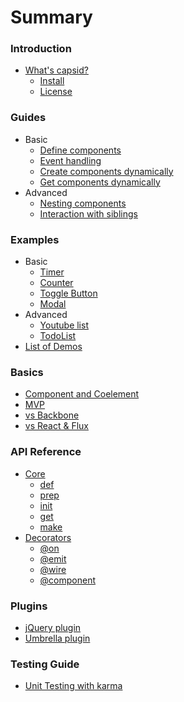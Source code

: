 # Summary

### Introduction
* [What's capsid?](README.md)
  * [Install](README.md#install)
  * [License](README.md#license)

### Guides
* Basic
  * [Define components](guides/define.md)
  * [Event handling](guides/event.md)
  * [Create components dynamically](guides/create.md)
  * [Get components dynamically](guides/get.md)
* Advanced
  * [Nesting components](guides/nesting.md)
  * [Interaction with siblings](guides/siblings.md)

### Examples
* Basic
  * [Timer](examples/timer.md)
  * [Counter](examples/counter.md)
  * [Toggle Button](examples/toggle.md)
  * [Modal](examples/modal.md)
* Advanced
  * [Youtube list](examples/youtube.md)
  * [TodoList](examples/todo-list.md)
* [List of Demos](demo/index.md)

### Basics
* [Component and Coelement](basics/component.md)
* [MVP](basics/mvp.md)
* [vs Backbone](basics/backbone.md)
* [vs React & Flux](basics/react.md)

### API Reference
* [Core](api/core.md)
  * [def](api/core.md#def)
  * [prep](api/core.md#prep)
  * [init](api/core.md#init)
  * [get](api/core.md#get)
  * [make](api/core.md#make)
* [Decorators](api/decorators.md)
  * [@on](api/decorators.md#on)
  * [@emit](api/decorators.md#emit)
  * [@wire](api/decorators.md#wire)
  * [@component](api/decorators.md#component)

### Plugins
* [jQuery plugin](plugins/jquery.md)
* [Umbrella plugin](plugins/umbrella.md)

### Testing Guide
* [Unit Testing with karma](testing/karma.md)

